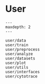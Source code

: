 # User

```{toctree}
---
maxdepth: 2
---

user/data
user/train
user/preprocess
user/analyze
user/datasets
user/plot
user/utils
user/interfaces
user/cytotrace
```

<!--
## pyrovelocity.api

```{eval-rst}
.. automodule:: pyrovelocity.api
   :members:
   :undoc-members:
   :show-inheritance:
```

## pyrovelocity.data

```{eval-rst}
.. automodule:: pyrovelocity.data
   :members:
   :undoc-members:
   :show-inheritance:
```

## pyrovelocity.plot

```{eval-rst}
.. automodule:: pyrovelocity.plot
   :members:
   :undoc-members:
   :show-inheritance:
```

## pyrovelocity.utils

```{eval-rst}
.. automodule:: pyrovelocity.utils
   :members:
   :undoc-members:
   :show-inheritance:
```

## pyrovelocity.cytotrace

```{eval-rst}
.. automodule:: pyrovelocity.cytotrace
   :members:
   :undoc-members:
   :show-inheritance:
```

 -->
